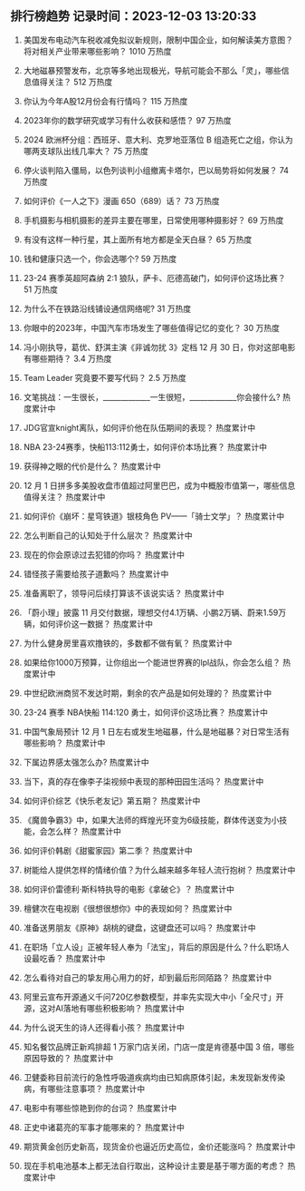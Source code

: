 
## 排行榜趋势 记录时间：2023-12-03 13:20:33
  
  1. 美国发布电动汽车税收减免拟议新规则，限制中国企业，如何解读美方意图？将对相关产业带来哪些影响？ 1010 万热度
    
  2. 大地磁暴预警发布，北京等多地出现极光，导航可能会不那么「灵」，哪些信息值得关注？ 512 万热度
    
  3. 你认为今年A股12月份会有行情吗？ 115 万热度
    
  4. 2023年你的数学研究或学习有什么收获和感悟？ 97 万热度
    
  5. 2024 欧洲杯分组：西班牙、意大利、克罗地亚落位 B 组造死亡之组，你认为哪两支球队出线几率大？ 75 万热度
    
  6. 停火谈判陷入僵局，以色列谈判小组撤离卡塔尔，巴以局势将如何发展？ 74 万热度
    
  7. 如何评价《一人之下》漫画 650（689）话？ 73 万热度
    
  8. 手机摄影与相机摄影的差异主要在哪里，日常使用哪种摄影好？ 69 万热度
    
  9. 有没有这样一种行星，其上面所有地方都是全天白昼？ 65 万热度
    
  10. 钱和健康只选一个，你会选哪个? 59 万热度
    
  11. 23-24 赛季英超阿森纳 2:1 狼队，萨卡、厄德高破门，如何评价这场比赛？ 51 万热度
    
  12. 为什么不在铁路沿线铺设通信网络呢? 31 万热度
    
  13. 你眼中的2023年，中国汽车市场发生了哪些值得记忆的变化？ 30 万热度
    
  14. 冯小刚执导，葛优、舒淇主演《非诚勿扰 3》定档 12 月 30 日，你对这部电影有哪些期待？ 3.4 万热度
    
  15. Team Leader 究竟要不要写代码？ 2.5 万热度
    
  16. 文笔挑战：一生很长，_____________一生很短，_____________你会接什么? 热度累计中
    
  17. JDG官宣knight离队，如何评价他在队伍期间的表现？ 热度累计中
    
  18. NBA 23-24赛季，快船113:112勇士，如何评价本场比赛？ 热度累计中
    
  19. 获得神之眼的代价是什么？ 热度累计中
    
  20. 12 月 1 日拼多多美股收盘市值超过阿里巴巴，成为中概股市值第一，哪些信息值得关注？ 热度累计中
    
  21. 如何评价《崩坏：星穹铁道》银枝角色 PV——「骑士文学」？ 热度累计中
    
  22. 怎么判断自己的认知处于什么层次？ 热度累计中
    
  23. 现在的你会原谅过去犯错的你吗？ 热度累计中
    
  24. 错怪孩子需要给孩子道歉吗？ 热度累计中
    
  25. 准备离职了，领导问后续打算该不该说实话？ 热度累计中
    
  26. 「蔚小理」披露 11 月交付数据，理想交付4.1万辆、小鹏2万辆、蔚来1.59万辆，如何评价这一数据？ 热度累计中
    
  27. 为什么健身房里喜欢撸铁的，多数都不做有氧？ 热度累计中
    
  28. 如果给你1000万预算，让你组出一个能进世界赛的lpl战队，你会怎么组？ 热度累计中
    
  29. 中世纪欧洲商贸不发达时期，剩余的农产品是如何处理的？ 热度累计中
    
  30. 23-24 赛季 NBA快船 114:120 勇士，如何评价这场比赛？ 热度累计中
    
  31. 中国气象局预计 12 月 1 日左右或发生地磁暴，什么是地磁暴？对日常生活有哪些影响？ 热度累计中
    
  32. 下属边界感太强怎么办? 热度累计中
    
  33. 当下，真的存在像李子柒视频中表现的那种田园生活吗？ 热度累计中
    
  34. 如何评价综艺《快乐老友记》第五期？ 热度累计中
    
  35. 《魔兽争霸3》中，如果大法师的辉煌光环变为6级技能，群体传送变为小技能，会怎么样？ 热度累计中
    
  36. 如何评价韩剧《甜蜜家园》第二季？ 热度累计中
    
  37. 树能给人提供怎样的情绪价值？为什么越来越多年轻人流行抱树？ 热度累计中
    
  38. 如何评价雷德利·斯科特执导的电影《拿破仑》？ 热度累计中
    
  39. 檀健次在电视剧《很想很想你》中的表现如何？ 热度累计中
    
  40. 准备送男朋友《原神》胡桃的键盘，这键盘还可以吗？ 热度累计中
    
  41. 在职场「立人设」正被年轻人奉为「法宝」，背后的原因是什么？什么职场人设最吃香？ 热度累计中
    
  42. 怎么看待对自己的挚友用心用力的好，却到最后形同陌路？ 热度累计中
    
  43. 阿里云宣布开源通义千问720亿参数模型，并率先实现大中小「全尺寸」开源，这对AI落地有哪些积极影响？ 热度累计中
    
  44. 为什么说天生的诗人还得看小孩？ 热度累计中
    
  45. 知名餐饮品牌正新鸡排超 1 万家门店关闭，门店一度是肯德基中国 3 倍，哪些原因导致的？ 热度累计中
    
  46. 卫健委称目前流行的急性呼吸道疾病均由已知病原体引起，未发现新发传染病，有哪些注意事项？ 热度累计中
    
  47. 电影中有哪些惊艳到你的台词？ 热度累计中
    
  48. 正史中诸葛亮的军事才能哪来的？ 热度累计中
    
  49. 期货黄金创历史新高，现货金价也逼近历史高位，金价还能涨吗？ 热度累计中
    
  50. 现在手机电池基本上都无法自行取出，这种设计主要是基于哪方面的考虑？ 热度累计中
    